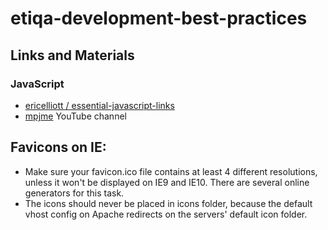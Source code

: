 # etiqa-development-best-practices

## Links and Materials

### JavaScript
* [ericelliott / essential-javascript-links](https://github.com/ericelliott/essential-javascript-links#essential-javascript-links)
* [mpjme](https://www.youtube.com/channel/UCO1cgjhGzsSYb1rsB4bFe4Q) YouTube channel


## Favicons on IE:
* Make sure your favicon.ico file contains at least 4 different resolutions, unless it won't be displayed on IE9 and IE10. There are several online generators for this task.
* The icons should never be placed in icons folder, because the default vhost config on Apache redirects on the servers' default icon folder.

